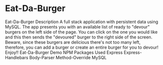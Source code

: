 # Eat-Da-Burger
Eat-Da-Burger  Description  A full stack application with persistent data using MySQL. The app presents you with an available list of ready to "devour" burgers on the left side of the page. You can click on the one you would like and this then sends the "devoured" burger to the right side of the screen. Beware, since these burgers are delicious there's not too many left, therefore, you can add a burger or create an entire burger for you to devour! Enjoy!!  Eat-Da-Burger Demo    NPM Packages Used  Express Express-Handlebars Body-Parser Method-Override MySQL
